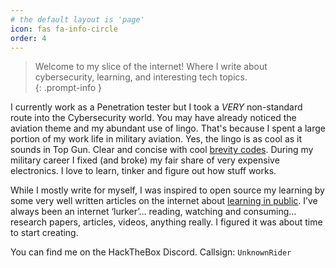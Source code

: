 ```yaml
---
# the default layout is 'page'
icon: fas fa-info-circle
order: 4
---
```


> Welcome to my slice of the internet! Where I write about cybersecurity, learning, and interesting tech topics.  
{: .prompt-info }
  
I currently work as a Penetration tester but I took a *VERY* non-standard route into the Cybersecurity world. You may have already noticed the aviation theme and my abundant use of lingo. That's because I spent a large portion of my work life in military aviation. Yes, the lingo is as cool as it sounds in Top Gun. Clear and concise with cool [brevity codes](https://en.wikipedia.org/wiki/Multiservice_tactical_brevity_code). During my military career I fixed (and broke) my fair share of very expensive electronics. I love to learn, tinker and figure out how stuff works. 
    
While I mostly write for myself, I was inspired to open source my learning by some very well written articles on the internet about [learning in public](https://www.swyx.io/learn-in-public). I’ve always been an internet ‘lurker’… reading, watching and consuming... research papers, articles, videos, anything really. I figured it was about time to start creating.   

You can find me on the HackTheBox Discord. Callsign: `UnknownRider`

